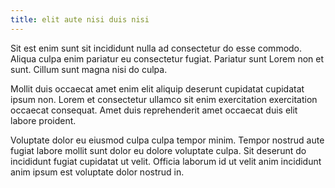 ```yaml
---
title: elit aute nisi duis nisi
---
```


Sit est enim sunt sit incididunt nulla ad consectetur do esse commodo. Aliqua culpa enim pariatur eu consectetur fugiat. Pariatur sunt Lorem non et sunt. Cillum sunt magna nisi do culpa.

Mollit duis occaecat amet enim elit aliquip deserunt cupidatat cupidatat ipsum non. Lorem et consectetur ullamco sit enim exercitation exercitation occaecat consequat. Amet duis reprehenderit amet occaecat duis elit labore proident.

Voluptate dolor eu eiusmod culpa culpa tempor minim. Tempor nostrud aute fugiat labore mollit sunt dolor eu dolore voluptate culpa. Sit deserunt do incididunt fugiat cupidatat ut velit. Officia laborum id ut velit anim incididunt anim ipsum est voluptate dolor nostrud in.